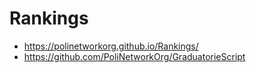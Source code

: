 # Rankings

* https://polinetworkorg.github.io/Rankings/
* https://github.com/PoliNetworkOrg/GraduatorieScript
